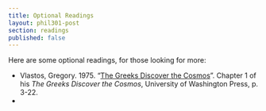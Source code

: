 ```yaml
---
title: Optional Readings
layout: phil301-post
section: readings
published: false
---
```


Here are some optional readings, for those looking for more:

+   Vlastos, Gregory. 1975. “[The Greeks Discover the Cosmos](http://people.cohums.ohio-state.edu/sanson7/courses/local/vlastos1975b.pdf)”. Chapter 1 of his *The Greeks Discover the Cosmos*, University of Washington Press, p. 3-22.
+   